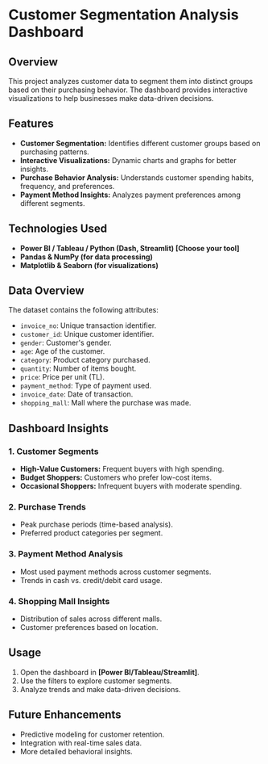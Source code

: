 # Customer Segmentation Analysis Dashboard  

## Overview  
This project analyzes customer data to segment them into distinct groups based on their purchasing behavior. The dashboard provides interactive visualizations to help businesses make data-driven decisions.  

## Features  
- **Customer Segmentation:** Identifies different customer groups based on purchasing patterns.  
- **Interactive Visualizations:** Dynamic charts and graphs for better insights.  
- **Purchase Behavior Analysis:** Understands customer spending habits, frequency, and preferences.  
- **Payment Method Insights:** Analyzes payment preferences among different segments.  

## Technologies Used  
- **Power BI / Tableau / Python (Dash, Streamlit) [Choose your tool]**  
- **Pandas & NumPy (for data processing)**  
- **Matplotlib & Seaborn (for visualizations)**  

## Data Overview  
The dataset contains the following attributes:  
- `invoice_no`: Unique transaction identifier.  
- `customer_id`: Unique customer identifier.  
- `gender`: Customer's gender.  
- `age`: Age of the customer.  
- `category`: Product category purchased.  
- `quantity`: Number of items bought.  
- `price`: Price per unit (TL).  
- `payment_method`: Type of payment used.  
- `invoice_date`: Date of transaction.  
- `shopping_mall`: Mall where the purchase was made.  

## Dashboard Insights  
### **1. Customer Segments**  
- **High-Value Customers:** Frequent buyers with high spending.  
- **Budget Shoppers:** Customers who prefer low-cost items.  
- **Occasional Shoppers:** Infrequent buyers with moderate spending.  

### **2. Purchase Trends**  
- Peak purchase periods (time-based analysis).  
- Preferred product categories per segment.  

### **3. Payment Method Analysis**  
- Most used payment methods across customer segments.  
- Trends in cash vs. credit/debit card usage.  

### **4. Shopping Mall Insights**  
- Distribution of sales across different malls.  
- Customer preferences based on location.  

## Usage  
1. Open the dashboard in **[Power BI/Tableau/Streamlit]**.  
2. Use the filters to explore customer segments.  
3. Analyze trends and make data-driven decisions.  

## Future Enhancements  
- Predictive modeling for customer retention.  
- Integration with real-time sales data.  
- More detailed behavioral insights.  

